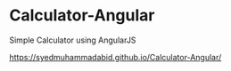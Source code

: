 # Calculator-Angular
Simple Calculator using AngularJS

https://syedmuhammadabid.github.io/Calculator-Angular/
